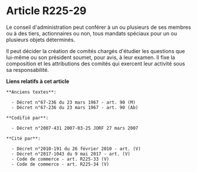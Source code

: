 # Article R225-29

Le conseil d'administration peut conférer à un ou plusieurs de ses membres ou à des tiers, actionnaires ou non, tous mandats
spéciaux pour un ou plusieurs objets déterminés.

Il peut décider la création de comités chargés d'étudier les questions que lui-même ou son président soumet, pour avis, à
leur examen. Il fixe la composition et les attributions des comités qui exercent leur activité sous sa responsabilité.

**Liens relatifs à cet article**

	**Anciens textes**:

	  - Décret n°67-236 du 23 mars 1967 - art. 90 (M)
	  - Décret n°67-236 du 23 mars 1967 - art. 90 (Ab)

	**Codifié par**:

	  - Décret n°2007-431 2007-03-25 JORF 27 mars 2007

	**Cité par**:

	  - Décret n°2010-191 du 26 février 2010 - art. (V)
	  - Décret n°2017-1043 du 9 mai 2017 - art. (V)
	  - Code de commerce - art. R225-33 (V)
	  - Code de commerce - art. R225-34 (V)
